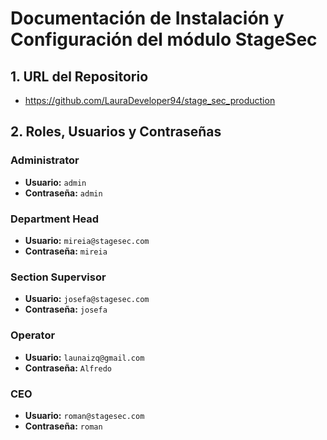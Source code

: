 # Documentación de Instalación y Configuración del módulo StageSec

## 1. URL del Repositorio

- https://github.com/LauraDeveloper94/stage_sec_production

## 2. Roles, Usuarios y Contraseñas

### Administrator

- **Usuario:** `admin`
- **Contraseña:** `admin`

### Department Head

- **Usuario:** `mireia@stagesec.com`
- **Contraseña:** `mireia`

### Section Supervisor

- **Usuario:** `josefa@stagesec.com`
- **Contraseña:** `josefa`

### Operator

- **Usuario:** `launaizq@gmail.com`
- **Contraseña:** `Alfredo`

### CEO

- **Usuario:** `roman@stagesec.com`
- **Contraseña:** `roman`
